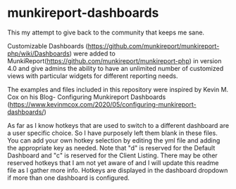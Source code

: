 # munkireport-dashboards
This my attempt to give back to the community that keeps me sane.

Customizable Dashboards (https://github.com/munkireport/munkireport-php/wiki/Dashboards) were added to MunkiReport(https://github.com/munkireport/munkireport-php) in version 4.0 and give admins the ability to have an unlimited number of customized views with particular widgets for different reporting needs.

The examples and files included in this repository were inspired by Kevin M. Cox on his Blog- Configuring Munkireport Dashboards (https://www.kevinmcox.com/2020/05/configuring-munkireport-dashboards/)

As far as I know hotkeys that are used to switch to a different dashboard are a user specific choice. So I have purposely left them blank in these files. You can add your own hotkey selection by editing the yml file and adding the appropriate key as needed. Note that "d" is reserved for the Default Dashboard and "c" is reserved for the Client Listing. There may be other reserved hotkeys that I am not yet aware of and I will update this readme file as I gather more info. Hotkeys are displayed in the dashboard dropdown if more than one dashboard is configured.
